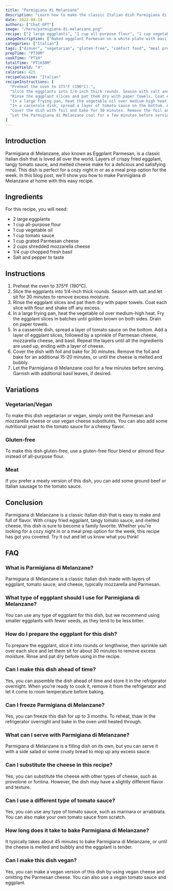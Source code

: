 ```yaml
---
title: "Parmigiana di Melanzane"
description: "Learn how to make the classic Italian dish Parmigiana di Melanzane with this easy recipe. Layers of eggplant, tomato sauce, and cheese create a flavorful and satisfying dish."
date: 2022-08-18
authors: ["Chat-GPT"]
image: "/hero/parmigiana-di-melanzane.png"
recipe: ["2 large eggplants", "1 cup all-purpose flour", "1 cup vegetable oil", "1 cup tomato sauce", "1 cup grated Parmesan cheese", "2 cups shredded mozzarella cheese", "1/4 cup chopped fresh basil", "Salt and pepper to taste"]
imageDescription: ["Baked eggplant Parmesan on a white plate with basil leaves on top"]
categories: ["Italian"]
tags: ["dinner", "vegetarian", "gluten-free", "comfort food", "meal prep"]
prepTime: "PT30M"
cookTime: "PT1H"
totalTime: "PT1H30M"
recipeYield: "4"
calories: 425
recipeCuisine: "Italian"
recipeInstructions: [
  "Preheat the oven to 375°F (190°C).",
  "Slice the eggplants into 1/4-inch thick rounds. Season with salt and let sit for 30 minutes to remove excess moisture.",
  "Rinse the eggplant slices and pat them dry with paper towels. Coat each slice with flour and shake off any excess.",
  "In a large frying pan, heat the vegetable oil over medium-high heat. Fry the eggplant slices in batches until golden brown on both sides. Drain on paper towels.",
  "In a casserole dish, spread a layer of tomato sauce on the bottom. Add a layer of eggplant slices, followed by a sprinkle of Parmesan cheese, mozzarella cheese, and basil. Repeat the layers until all the ingredients are used up, ending with a layer of cheese.",
  "Cover the dish with foil and bake for 30 minutes. Remove the foil and bake for an additional 15-20 minutes, or until the cheese is melted and bubbly.",
  "Let the Parmigiana di Melanzane cool for a few minutes before serving. Garnish with additional basil leaves, if desired."
]
---
```


## Introduction

Parmigiana di Melanzane, also known as Eggplant Parmesan, is a classic Italian dish that is loved all over the world. Layers of crispy fried eggplant, tangy tomato sauce, and melted cheese make for a delicious and satisfying meal. This dish is perfect for a cozy night in or as a meal prep option for the week. In this blog post, we'll show you how to make Parmigiana di Melanzane at home with this easy recipe.

## Ingredients

For this recipe, you will need:

- 2 large eggplants
- 1 cup all-purpose flour
- 1 cup vegetable oil
- 1 cup tomato sauce
- 1 cup grated Parmesan cheese
- 2 cups shredded mozzarella cheese
- 1/4 cup chopped fresh basil
- Salt and pepper to taste

## Instructions

1. Preheat the oven to 375°F (190°C).
2. Slice the eggplants into 1/4-inch thick rounds. Season with salt and let sit for 30 minutes to remove excess moisture.
3. Rinse the eggplant slices and pat them dry with paper towels. Coat each slice with flour and shake off any excess.
4. In a large frying pan, heat the vegetable oil over medium-high heat. Fry the eggplant slices in batches until golden brown on both sides. Drain on paper towels.
5. In a casserole dish, spread a layer of tomato sauce on the bottom. Add a layer of eggplant slices, followed by a sprinkle of Parmesan cheese, mozzarella cheese, and basil. Repeat the layers until all the ingredients are used up, ending with a layer of cheese.
6. Cover the dish with foil and bake for 30 minutes. Remove the foil and bake for an additional 15-20 minutes, or until the cheese is melted and bubbly.
7. Let the Parmigiana di Melanzane cool for a few minutes before serving. Garnish with additional basil leaves, if desired.

## Variations

### Vegetarian/Vegan

To make this dish vegetarian or vegan, simply omit the Parmesan and mozzarella cheese or use vegan cheese substitutes. You can also add some nutritional yeast to the tomato sauce for a cheesy flavor.

### Gluten-free

To make this dish gluten-free, use a gluten-free flour blend or almond flour instead of all-purpose flour.

### Meat

If you prefer a meaty version of this dish, you can add some ground beef or Italian sausage to the tomato sauce.

## Conclusion

Parmigiana di Melanzane is a classic Italian dish that is easy to make and full of flavor. With crispy fried eggplant, tangy tomato sauce, and melted cheese, this dish is sure to become a family favorite. Whether you're looking for a cozy night in or a meal prep option for the week, this recipe has got you covered. Try it out and let us know what you think!

## FAQ

### What is Parmigiana di Melanzane?

Parmigiana di Melanzane is a classic Italian dish made with layers of eggplant, tomato sauce, and cheese, typically mozzarella and Parmesan.

### What type of eggplant should I use for Parmigiana di Melanzane?

You can use any type of eggplant for this dish, but we recommend using smaller eggplants with fewer seeds, as they tend to be less bitter.

### How do I prepare the eggplant for this dish?

To prepare the eggplant, slice it into rounds or lengthwise, then sprinkle salt over each slice and let them sit for about 30 minutes to remove excess moisture. Rinse and pat dry before using in the recipe.

### Can I make this dish ahead of time?

Yes, you can assemble the dish ahead of time and store it in the refrigerator overnight. When you're ready to cook it, remove it from the refrigerator and let it come to room temperature before baking.

### Can I freeze Parmigiana di Melanzane?

Yes, you can freeze this dish for up to 3 months. To reheat, thaw in the refrigerator overnight and bake in the oven until heated through.

### What can I serve with Parmigiana di Melanzane?

Parmigiana di Melanzane is a filling dish on its own, but you can serve it with a side salad or some crusty bread to mop up any excess sauce.

### Can I substitute the cheese in this recipe?

Yes, you can substitute the cheese with other types of cheese, such as provolone or fontina. However, the dish may have a slightly different flavor and texture.

### Can I use a different type of tomato sauce?

Yes, you can use any type of tomato sauce, such as marinara or arrabbiata. You can also make your own tomato sauce from scratch.

### How long does it take to bake Parmigiana di Melanzane?

It typically takes about 45 minutes to bake Parmigiana di Melanzane, or until the cheese is melted and bubbly and the eggplant is tender.

### Can I make this dish vegan?

Yes, you can make a vegan version of this dish by using vegan cheese and omitting the Parmesan cheese. You can also use a vegan tomato sauce and eggplant.